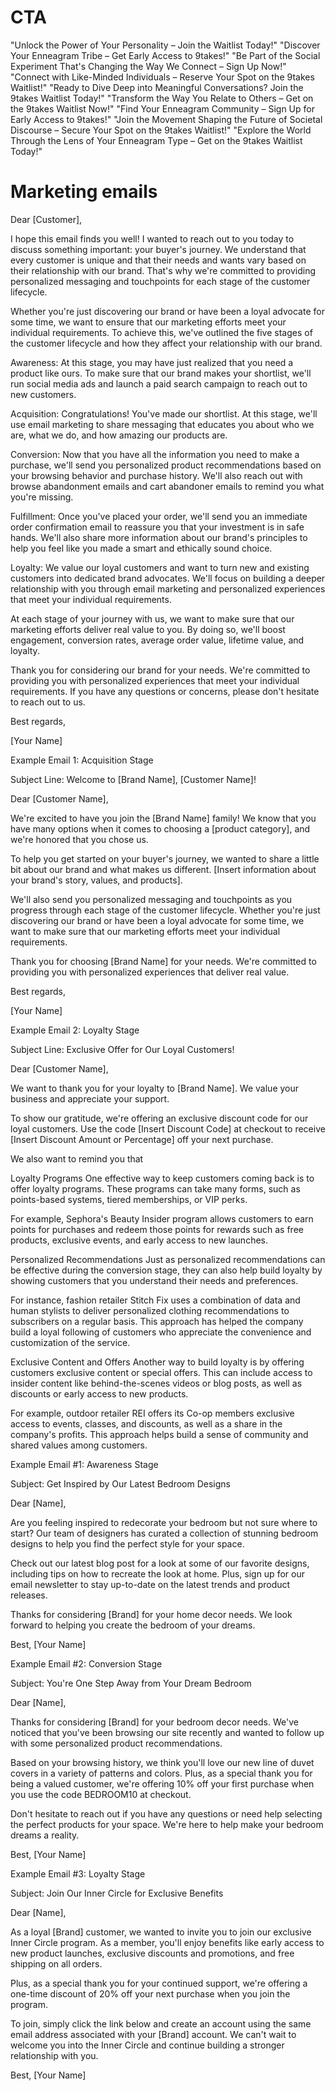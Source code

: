 # CTA

"Unlock the Power of Your Personality – Join the Waitlist Today!"
"Discover Your Enneagram Tribe – Get Early Access to 9takes!"
"Be Part of the Social Experiment That's Changing the Way We Connect – Sign Up Now!"
"Connect with Like-Minded Individuals – Reserve Your Spot on the 9takes Waitlist!"
"Ready to Dive Deep into Meaningful Conversations? Join the 9takes Waitlist Today!"
"Transform the Way You Relate to Others – Get on the 9takes Waitlist Now!"
"Find Your Enneagram Community – Sign Up for Early Access to 9takes!"
"Join the Movement Shaping the Future of Societal Discourse – Secure Your Spot on the 9takes Waitlist!"
"Explore the World Through the Lens of Your Enneagram Type – Get on the 9takes Waitlist Today!"

# Marketing emails

Dear [Customer],

I hope this email finds you well! I wanted to reach out to you today to discuss something important: your buyer's journey. We understand that every customer is unique and that their needs and wants vary based on their relationship with our brand. That's why we're committed to providing personalized messaging and touchpoints for each stage of the customer lifecycle.

Whether you're just discovering our brand or have been a loyal advocate for some time, we want to ensure that our marketing efforts meet your individual requirements. To achieve this, we've outlined the five stages of the customer lifecycle and how they affect your relationship with our brand.

Awareness: At this stage, you may have just realized that you need a product like ours. To make sure that our brand makes your shortlist, we'll run social media ads and launch a paid search campaign to reach out to new customers.

Acquisition: Congratulations! You've made our shortlist. At this stage, we'll use email marketing to share messaging that educates you about who we are, what we do, and how amazing our products are.

Conversion: Now that you have all the information you need to make a purchase, we'll send you personalized product recommendations based on your browsing behavior and purchase history. We'll also reach out with browse abandonment emails and cart abandoner emails to remind you what you're missing.

Fulfillment: Once you've placed your order, we'll send you an immediate order confirmation email to reassure you that your investment is in safe hands. We'll also share more information about our brand's principles to help you feel like you made a smart and ethically sound choice.

Loyalty: We value our loyal customers and want to turn new and existing customers into dedicated brand advocates. We'll focus on building a deeper relationship with you through email marketing and personalized experiences that meet your individual requirements.

At each stage of your journey with us, we want to make sure that our marketing efforts deliver real value to you. By doing so, we'll boost engagement, conversion rates, average order value, lifetime value, and loyalty.

Thank you for considering our brand for your needs. We're committed to providing you with personalized experiences that meet your individual requirements. If you have any questions or concerns, please don't hesitate to reach out to us.

Best regards,

[Your Name]

Example Email 1: Acquisition Stage

Subject Line: Welcome to [Brand Name], [Customer Name]!

Dear [Customer Name],

We're excited to have you join the [Brand Name] family! We know that you have many options when it comes to choosing a [product category], and we're honored that you chose us.

To help you get started on your buyer's journey, we wanted to share a little bit about our brand and what makes us different. [Insert information about your brand's story, values, and products].

We'll also send you personalized messaging and touchpoints as you progress through each stage of the customer lifecycle. Whether you're just discovering our brand or have been a loyal advocate for some time, we want to make sure that our marketing efforts meet your individual requirements.

Thank you for choosing [Brand Name] for your needs. We're committed to providing you with personalized experiences that deliver real value.

Best regards,

[Your Name]

Example Email 2: Loyalty Stage

Subject Line: Exclusive Offer for Our Loyal Customers!

Dear [Customer Name],

We want to thank you for your loyalty to [Brand Name]. We value your business and appreciate your support.

To show our gratitude, we're offering an exclusive discount code for our loyal customers. Use the code [Insert Discount Code] at checkout to receive [Insert Discount Amount or Percentage] off your next purchase.

We also want to remind you that

Loyalty Programs
One effective way to keep customers coming back is to offer loyalty programs. These programs can take many forms, such as points-based systems, tiered memberships, or VIP perks.

For example, Sephora's Beauty Insider program allows customers to earn points for purchases and redeem those points for rewards such as free products, exclusive events, and early access to new launches.

Personalized Recommendations
Just as personalized recommendations can be effective during the conversion stage, they can also help build loyalty by showing customers that you understand their needs and preferences.

For instance, fashion retailer Stitch Fix uses a combination of data and human stylists to deliver personalized clothing recommendations to subscribers on a regular basis. This approach has helped the company build a loyal following of customers who appreciate the convenience and customization of the service.

Exclusive Content and Offers
Another way to build loyalty is by offering customers exclusive content or special offers. This can include access to insider content like behind-the-scenes videos or blog posts, as well as discounts or early access to new products.

For example, outdoor retailer REI offers its Co-op members exclusive access to events, classes, and discounts, as well as a share in the company's profits. This approach helps build a sense of community and shared values among customers.

Example Email #1: Awareness Stage

Subject: Get Inspired by Our Latest Bedroom Designs

Dear [Name],

Are you feeling inspired to redecorate your bedroom but not sure where to start? Our team of designers has curated a collection of stunning bedroom designs to help you find the perfect style for your space.

Check out our latest blog post for a look at some of our favorite designs, including tips on how to recreate the look at home. Plus, sign up for our email newsletter to stay up-to-date on the latest trends and product releases.

Thanks for considering [Brand] for your home decor needs. We look forward to helping you create the bedroom of your dreams.

Best,
[Your Name]

Example Email #2: Conversion Stage

Subject: You're One Step Away from Your Dream Bedroom

Dear [Name],

Thanks for considering [Brand] for your bedroom decor needs. We've noticed that you've been browsing our site recently and wanted to follow up with some personalized product recommendations.

Based on your browsing history, we think you'll love our new line of duvet covers in a variety of patterns and colors. Plus, as a special thank you for being a valued customer, we're offering 10% off your first purchase when you use the code BEDROOM10 at checkout.

Don't hesitate to reach out if you have any questions or need help selecting the perfect products for your space. We're here to help make your bedroom dreams a reality.

Best,
[Your Name]

Example Email #3: Loyalty Stage

Subject: Join Our Inner Circle for Exclusive Benefits

Dear [Name],

As a loyal [Brand] customer, we wanted to invite you to join our exclusive Inner Circle program. As a member, you'll enjoy benefits like early access to new product launches, exclusive discounts and promotions, and free shipping on all orders.

Plus, as a special thank you for your continued support, we're offering a one-time discount of 20% off your next purchase when you join the program.

To join, simply click the link below and create an account using the same email address associated with your [Brand] account. We can't wait to welcome you into the Inner Circle and continue building a stronger relationship with you.

Best,
[Your Name]
